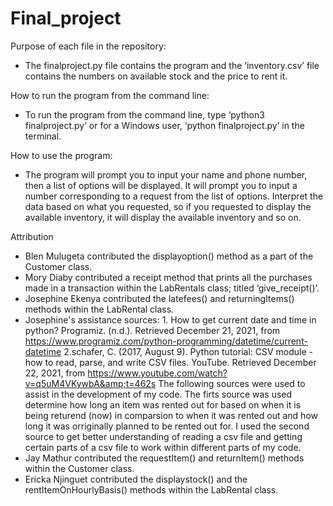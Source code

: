 # Final_project
Purpose of each file in the repository:
- The finalproject.py file contains the program and the ‘inventory.csv’ file contains the numbers on available stock and the price to rent it.

How to run the program from the command line:
- To run the program from the command line, type ‘python3 finalproject.py’ or for a Windows user, ‘python finalproject.py’ in the terminal.

How to use the program:
- The program will prompt you to input your name and phone number, then a list of options will be displayed. It will prompt you to input a number corresponding to a   request from the list of options. Interpret the data based on what you requested, so if you requested to display the available inventory, it will display the      available inventory and so on.

Attribution
- Blen Mulugeta contributed the displayoption() method as a part of the Customer class.
- Mory Diaby contributed a receipt method that prints all the purchases made in a transaction within the LabRentals class; titled ‘give_receipt()’.
- Josephine Ekenya contributed the latefees() and returningItems() methods within the LabRental class.
- Josephine's assistance sources: 1. How to get current date and time in python? Programiz. (n.d.). Retrieved December 21, 2021, from https://www.programiz.com/python-programming/datetime/current-datetime 
 2.schafer, C. (2017, August 9). Python tutorial: CSV module - how to read, parse, and write CSV files. YouTube. Retrieved December 22, 2021, from https://www.youtube.com/watch?v=q5uM4VKywbA&amp;t=462s 
 The following sources were used to assist in the development of my code. The firts source was used determine how long an item was rented out for based on when it is being returend (now) in comparsion to when it was rented out and how long it was orriginally planned to be rented out for. I used the second source to get  better understanding of reading a csv file and getting certain parts of a csv file to work within different parts of my code. 
- Jay Mathur contributed the requestItem() and returnItem() methods within the Customer class.
- Ericka Njinguet contributed the displaystock() and the rentItemOnHourlyBasis() methods within the LabRental class.
